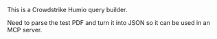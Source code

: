 This is a Crowdstrike Humio query builder.

Need to parse the test PDF and turn it into JSON so it can be used in an MCP server.
